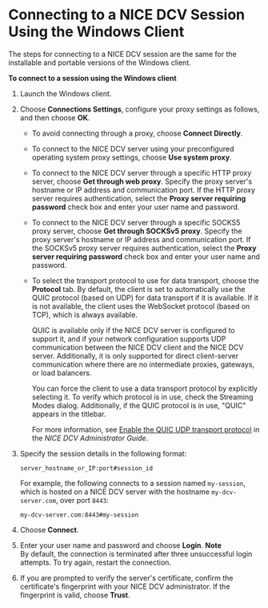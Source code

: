 # Connecting to a NICE DCV Session Using the Windows Client<a name="using-connecting-win"></a>

The steps for connecting to a NICE DCV session are the same for the installable and portable versions of the Windows client\.

**To connect to a session using the Windows client**

1. Launch the Windows client\.

1. Choose **Connections Settings**, configure your proxy settings as follows, and then choose **OK**\.
   + To avoid connecting through a proxy, choose **Connect Directly**\.
   + To connect to the NICE DCV server using your preconfigured operating system proxy settings, choose **Use system proxy**\.
   + To connect to the NICE DCV server through a specific HTTP proxy server, choose **Get through web proxy**\. Specify the proxy server's hostname or IP address and communication port\. If the HTTP proxy server requires authentication, select the **Proxy server requiring password** check box and enter your user name and password\.
   + To connect to the NICE DCV server through a specific SOCKS5 proxy server, choose **Get through SOCKSv5 proxy**\. Specify the proxy server's hostname or IP address and communication port\. If the SOCKSv5 proxy server requires authentication, select the **Proxy server requiring password** check box and enter your user name and password\.
   + To select the transport protocol to use for data transport, choose the **Protocol** tab\. By default, the client is set to automatically use the QUIC protocol \(based on UDP\) for data transport if it is available\. If it is not available, the client uses the WebSocket protocol \(based on TCP\), which is always available\.

     QUIC is available only if the NICE DCV server is configured to support it, and if your network configuration supports UDP communication between the NICE DCV client and the NICE DCV server\. Additionally, it is only supported for direct client\-server communication where there are no intermediate proxies, gateways, or load balancers\.

     You can force the client to use a data transport protocol by explicitly selecting it\. To verify which protocol is in use, check the Streaming Modes dialog\. Additionally, if the QUIC protocol is in use, "QUIC" appears in the titlebar\.

     For more information, see [ Enable the QUIC UDP transport protocol](https://docs.aws.amazon.com/dcv/latest/adminguide/enable-quic.html) in the *NICE DCV Administrator Guide*\.

1. Specify the session details in the following format:

   ```
   server_hostname_or_IP:port#session_id
   ```

   For example, the following connects to a session named `my-session`, which is hosted on a NICE DCV server with the hostname `my-dcv-server.com`, over port `8443`:

   ```
   my-dcv-server.com:8443#my-session
   ```

1. Choose **Connect**\.

1. Enter your user name and password and choose **Login**\.
**Note**  
By default, the connection is terminated after three unsuccessful login attempts\. To try again, restart the connection\.

1. If you are prompted to verify the server's certificate, confirm the certificate's fingerprint with your NICE DCV administrator\. If the fingerprint is valid, choose **Trust**\.